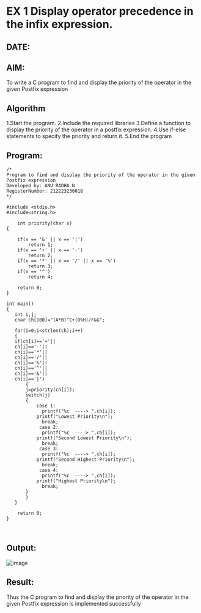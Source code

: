 # EX 1 Display operator precedence in the infix expression.
## DATE:
## AIM:
To write a C program to find and display the priority of the operator in the given Postfix expression

## Algorithm
1.Start the program.
2.Include the required libraries
3.Define a function to display the priority of the operator in a postfix expression.
4.Use if-else statements to specify the priority and return it.
5.End the program

## Program:
```
/*
Program to find and display the priority of the operator in the given Postfix expression
Developed by: ANU RADHA N 
RegisterNumber: 212223230018 
*/

#include <stdio.h>
#include<string.h>

    int priority(char x)
{
    
    if(x == '&' || x == '|')
        return 1;
    if(x == '+' || x == '-')
        return 2;
    if(x == '*' || x == '/' || x == '%')
        return 3;
    if(x == '^')
        return 4;
        
    return 0;
}

int main()
{
   int i,j;
   char ch[100]="(A*B)^C+(D%H)/F&G";
   
   for(i=0;i<strlen(ch);i++)
   {
   if(ch[i]=='+'||
   ch[i]=='-'||
   ch[i]=='*'||
   ch[i]=='/'||
   ch[i]=='%'||
   ch[i]=='^'||
   ch[i]=='&'||
   ch[i]=='|')
       {
       j=priority(ch[i]);
       switch(j)
       {
           case 1:
             printf("%c  ----> ",ch[i]);
           printf("Lowest Priority\n");
             break;
            case 2:
             printf("%c  ----> ",ch[i]);
           printf("Second Lowest Priority\n");
             break;
            case 3:
             printf("%c  ----> ",ch[i]);
           printf("Second Highest Priority\n"); 
             break;
            case 4:
             printf("%c  ----> ",ch[i]);
           printf("Highest Priority\n");
             break;
       }
       }
   }
   
    return 0;
}

   

```

## Output:
![image](https://github.com/user-attachments/assets/192a7ad7-4af4-4eef-b076-1daef622f064)



## Result:
Thus the C program to find and display the priority of the operator in the given Postfix expression is implemented successfully
